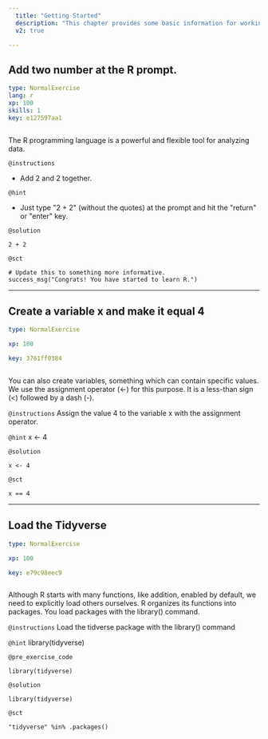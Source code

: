 ```yaml
---
  title: "Getting Started"
  description: "This chapter provides some basic information for working with R."
  v2: true

---
```

## Add two number at the R prompt.

```yaml
type: NormalExercise
lang: r
xp: 100
skills: 1
key: e127597aa1



```

The R programming language is a powerful and flexible tool for analyzing data.

`@instructions`
- Add 2 and 2 together.

`@hint`
- Just type "2 + 2" (without the quotes) at the prompt and hit the "return" or "enter" key.



`@solution`
```{r}
2 + 2
```
`@sct`
```{r}
# Update this to something more informative.
success_msg("Congrats! You have started to learn R.")
```


---
## Create a variable x and make it equal 4

```yaml
type: NormalExercise

xp: 100

key: 3761ff0384



```

You can also create variables, something which can contain specific values. We use the assignment operator (<-) for this purpose.  It is a less-than sign (<) followed by a dash (-).

`@instructions`
Assign the value 4 to the variable x with the assignment operator.

`@hint`
x <- 4



`@solution`
```{r}
x <- 4
```
`@sct`
```{r}
x == 4
```





---
## Load the Tidyverse

```yaml
type: NormalExercise

xp: 100

key: e79c98eec9



```

Although R starts with many functions, like addition, enabled by default, we need to explicitly load others ourselves. R organizes its functions into packages. You load packages with the library() command.

`@instructions`
Load the tidverse package with the library() command

`@hint`
library(tidyverse)

`@pre_exercise_code`
```{r}
library(tidyverse)
```

`@solution`
```{r}
library(tidyverse)
```
`@sct`
```{r}
"tidyverse" %in% .packages()
```










